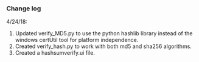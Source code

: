 <h3>Change log</h3>

4/24/18:
1. Updated verify_MD5.py to use the python hashlib library instead of the windows certUtil tool for platform independence.
2. Created verify_hash.py to work with both md5 and sha256 algorithms.
3. Created a hashsumverify.ui file.



